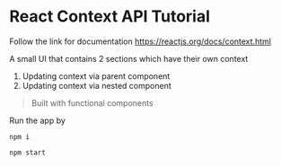 # React Context API Tutorial

Follow the link for documentation https://reactjs.org/docs/context.html

A small UI that contains 2 sections which have their own context

1. Updating context via parent component
2. Updating context via nested component

> Built with functional components

Run the app by

`npm i`

`npm start`
